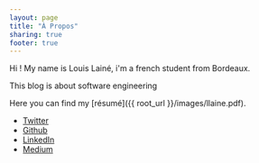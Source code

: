 ```yaml
---
layout: page
title: "À Propos"
sharing: true
footer: true
---
```



Hi ! My name is Louis Lainé, i'm a french student from Bordeaux. 

This blog is about software engineering

Here you can find my [résumé]({{ root_url }}/images/llaine.pdf).

- [Twitter](https://twitter.com/laine_louis)
- [Github](https://github.com/llaine)
- [LinkedIn](https://www.linkedin.com/profile/view?id=295474450)
- [Medium](https://medium.com/@llaine)







